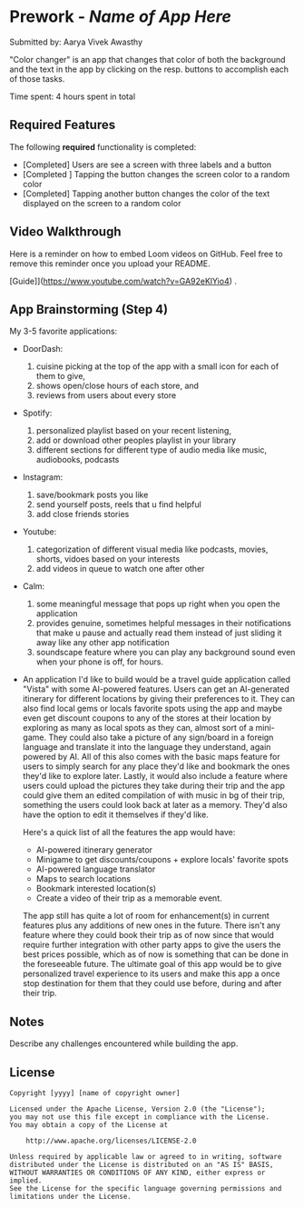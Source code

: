 # Prework - *Name of App Here*

Submitted by: Aarya Vivek Awasthy

"Color changer" is an app that changes that color of both the background and the text in the app by clicking on the resp. buttons to accomplish each of those tasks.

Time spent: 4 hours spent in total

## Required Features

The following **required** functionality is completed:

- [Completed] Users are see a screen with three labels and a button
- [Completed ] Tapping the button changes the screen color to a random color
- [Completed] Tapping another button changes the color of the text displayed on the screen to a random color
 
## Video Walkthrough

Here is a reminder on how to embed Loom videos on GitHub. Feel free to remove this reminder once you upload your README. 

[Guide]](https://www.youtube.com/watch?v=GA92eKlYio4) .

## App Brainstorming (Step 4)
My 3-5 favorite applications:
- DoorDash: 
    1. cuisine picking at the top of the app with a small icon for each of them to give, 
    2. shows open/close hours of each store, and
    3. reviews from users about every store
    
- Spotify: 
    1. personalized playlist based on your recent listening,
    2. add or download other peoples playlist in your library
    3. different sections for different type of audio media like music, audiobooks, podcasts
- Instagram:
    1. save/bookmark posts you like
    2. send yourself posts, reels that u find helpful
    3. add close friends stories
- Youtube:
    1. categorization of different visual media like podcasts, movies, shorts, vidoes based on your interests
    2. add videos in queue to watch one after other
- Calm:
    1. some meaningful message that pops up right when you open the application
    2. provides genuine, sometimes helpful messages in their notifications that make u pause and actually read them instead of just sliding it away like any other app notification
    3. soundscape feature where you can play any background sound even when your phone is off, for hours. 

    
- An application I'd like to build would be a travel guide application called "Vista" with some AI-powered features. Users can get an AI-generated itinerary for different locations by giving their preferences to it. They can also find local gems or locals favorite spots using the app and maybe even get discount coupons to any of the stores at their location by exploring as many as local spots as they can, almost sort of a mini-game. They could also take a picture of any sign/board in a foreign language and translate it into the language they understand, again powered by AI. All of this also comes with the basic maps feature for users to simply search for any place they'd like and bookmark the ones they'd like to explore later. Lastly, it would also include a feature where users could upload the pictures they take during their trip and the app could give them an edited compilation of with music in bg of their trip, something the users could look back at later as a memory. They'd also have the option to edit it themselves if they'd like. 

    Here's a quick list of all the features the app would have:
    - AI-powered itinerary generator
    - Minigame to get discounts/coupons + explore locals' favorite spots
    - AI-powered language translator
    - Maps to search locations 
    - Bookmark interested location(s) 
    - Create a video of their trip as a memorable event.
    
    The app still has quite a lot of room for enhancement(s) in current features plus any additions of new ones in the future. There isn't any feature where they could book their trip as of now since that would require further integration with other party apps to give the users the best prices possible, which as of now is something that can be done in the foreseeable future. 
     The ultimate goal of this app would be to give personalized travel experience to its users and make this app a once stop destination for them that they could use before, during and after their trip. 


## Notes

Describe any challenges encountered while building the app.

## License

    Copyright [yyyy] [name of copyright owner]

    Licensed under the Apache License, Version 2.0 (the "License");
    you may not use this file except in compliance with the License.
    You may obtain a copy of the License at

        http://www.apache.org/licenses/LICENSE-2.0

    Unless required by applicable law or agreed to in writing, software
    distributed under the License is distributed on an "AS IS" BASIS,
    WITHOUT WARRANTIES OR CONDITIONS OF ANY KIND, either express or implied.
    See the License for the specific language governing permissions and
    limitations under the License.
